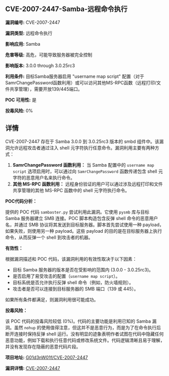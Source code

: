 ## CVE-2007-2447-Samba-远程命令执行

**漏洞编号:** CVE-2007-2447

**漏洞类型:** 远程命令执行

**影响应用:** Samba

**危害等级:** 高危，可能导致服务器被完全控制

**影响版本:** 3.0.0 through 3.0.25rc3

**利用条件:** 目标Samba服务器启用 "username map script" 配置（对于SamrChangePassword函数利用）或可以访问其他MS-RPC函数（远程打印/文件共享管理），需要开放139/445端口。

**POC 可用性:** 是

**投毒风险:** 0%

## 详情

CVE-2007-2447 存在于 Samba 3.0.0 到 3.0.25rc3 版本的 smbd 组件中。该漏洞允许远程攻击者通过注入 shell 元字符执行任意命令。漏洞利用主要有两种方式：

1.  **SamrChangePassword 函数利用：** 当 Samba 配置中的 `username map script` 选项启用时，可以通过向 `SamrChangePassword` 函数传递包含 shell 元字符的恶意用户名来执行命令。
2.  **其他 MS-RPC 函数利用：** 远程身份验证的用户可以通过涉及远程打印和文件共享管理的其他 MS-RPC 函数中的 shell 元字符执行命令。

**POC代码分析：**

提供的 POC 代码 `sambaster.py` 尝试利用此漏洞。它使用 `pysmb` 库与目标 Samba 服务器建立 SMB 连接。POC 脚本构造包含反弹 shell 命令的恶意用户名，并通过 SMB 协议将其发送到目标服务器。脚本首先尝试使用一种 payload，如果失败，则使用另一种 payload。这些 payload 的目的是在目标服务器上执行命令，从而反弹一个 shell 到攻击者的机器。

**有效性：**

根据漏洞描述和 POC 代码，该漏洞利用的有效性取决于以下因素：

*   目标 Samba 服务器的版本是否在受影响的范围内 (3.0.0 - 3.0.25rc3)。
*   是否启用了易受攻击的配置（`username map script`）。
*   目标系统是否允许执行反弹 shell 命令（例如，防火墙规则）。
*   攻击者是否可以连接到目标服务器的 SMB 端口（139 或 445）。

如果所有条件都满足，则漏洞利用很可能成功。

**投毒风险：**

该 POC 代码的投毒风险较低 (0%)。代码的主要功能是利用已知的 Samba 漏洞。虽然 `nohup` 的使用值得注意，但这并不是恶意行为，而是为了在命令执行后断开连接时保持反弹 shell 运行。没有明显的迹象表明作者试图在代码中隐藏任何恶意功能，例如下载和执行任意代码或修改系统文件。代码逻辑清晰且易于理解，并没有发现存在隐蔽的恶意代码片段。

**项目地址:** [G01d3nW01f/CVE-2007-2447](https://github.com/G01d3nW01f/CVE-2007-2447)

**漏洞详情:** [CVE-2007-2447](https://nvd.nist.gov/vuln/detail/CVE-2007-2447)